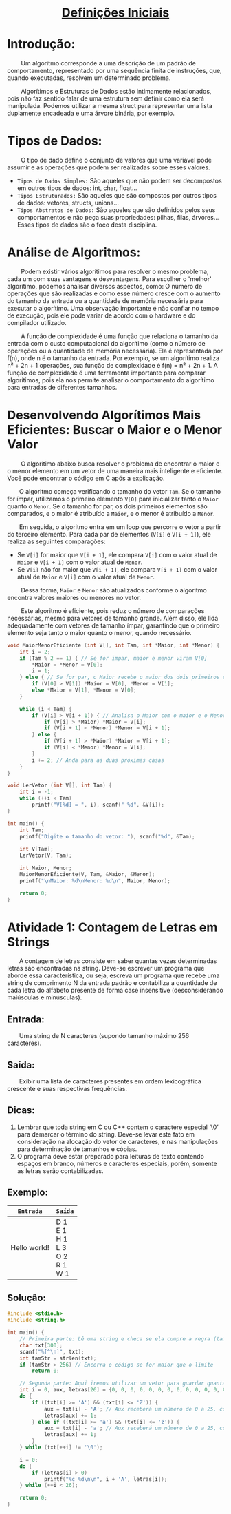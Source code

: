 <h1 align="center" style="text-decoration: underline; font-weight: bold;"> Definições Iniciais </h1>

# Introdução:
&emsp;&emsp; Um algoritmo corresponde a uma descrição de um padrão de comportamento, representado por uma sequência finita de instruções, que, quando executadas, resolvem um determinado problema.

&emsp;&emsp; Algorítimos e Estruturas de Dados estão intimamente relacionados, pois não faz sentido falar de uma estrutura sem definir como ela será manipulada. Podemos utilizar a mesma struct para representar uma lista duplamente encadeada e uma árvore binária, por exemplo.


# Tipos de Dados:
&emsp;&emsp; O tipo de dado define o conjunto de valores que uma variável pode assumir e as operações que podem ser realizadas sobre esses valores. 
- `Tipos de Dados Simples:` São aqueles que não podem ser decompostos em outros tipos de dados: int, char, float...
- `Tipos Estruturados:` São aqueles que são compostos por outros tipos de dados: vetores, structs, unions...
- `Tipos Abstratos de Dados:` São aqueles que são definidos pelos seus comportamentos e não peça suas propriedades: pilhas, filas, árvores... Esses tipos de dados são o foco desta disciplina.

# Análise de Algoritmos:
&emsp;&emsp; Podem existir vários algorítimos para resolver o mesmo problema, cada um com suas vantagens e desvantagens. Para escolher o 'melhor' algorítimo, podemos analisar diversos aspectos, como: O número de operações que são realizadas e como esse número cresce com o aumento do tamanho da entrada ou a quantidade de memória necessária para executar o algorítimo. Uma observação importante é não confiar no tempo de execução, pois ele pode variar de acordo com o hardware e do compilador utilizado.

&emsp;&emsp; A função de complexidade é uma função que relaciona o tamanho da entrada com o
custo computacional do algorítimo (como o número de operações ou a quantidade de memória necessária). Ela é representada por f(n), onde n é o tamanho da entrada. Por exemplo, se um algorítimo realiza n² + 2n + 1 operações, sua função de complexidade é f(n) = n² + 2n + 1. A função de complexidade é uma ferramenta importante para comparar algorítimos, pois ela nos permite analisar o comportamento do algorítimo para entradas de diferentes tamanhos.

# Desenvolvendo Algorítimos Mais Eficientes: Buscar o Maior e o Menor Valor
&emsp;&emsp; O algorítimo abaixo busca resolver o problema de encontrar o maior e o menor elemento em um vetor de uma maneira mais inteligente e eficiente. Você pode encontrar o código em C após a explicação.

&emsp;&emsp;O algoritmo começa verificando o tamanho do vetor `Tam`. Se o tamanho for ímpar, utilizamos o primeiro elemento `V[0]` para inicializar tanto o `Maior` quanto o `Menor`. Se o tamanho for par, os dois primeiros elementos são comparados, e o maior é atribuído a `Maior`, e o menor é atribuído a `Menor`.

&emsp;&emsp;Em seguida, o algoritmo entra em um loop que percorre o vetor a partir do terceiro elemento. Para cada par de elementos (`V[i]` e `V[i + 1]`), ele realiza as seguintes comparações:
- Se `V[i]` for maior que `V[i + 1]`, ele compara `V[i]` com o valor atual de `Maior` e `V[i + 1]` com o valor atual de `Menor`.
- Se `V[i]` não for maior que `V[i + 1]`, ele compara `V[i + 1]` com o valor atual de `Maior` e `V[i]` com o valor atual de `Menor`.

&emsp;&emsp; Dessa forma, `Maior` e `Menor` são atualizados conforme o algoritmo encontra valores maiores ou menores no vetor.

&emsp;&emsp; Este algoritmo é eficiente, pois reduz o número de comparações necessárias, mesmo para vetores de tamanho grande. Além disso, ele lida adequadamente com vetores de tamanho ímpar, garantindo que o primeiro elemento seja tanto o maior quanto o menor, quando necessário.

~~~c
void MaiorMenorEficiente (int V[], int Tam, int *Maior, int *Menor) {
	int i = 2;
	if (Tam % 2 == 1) { // Se for impar, maior e menor viram V[0]
		*Maior = *Menor = V[0];
		i = 1;
	} else { // Se for par, o Maior recebe o maior dos dois primeiros e o Menor o menor
		if (V[0] > V[1]) *Maior = V[0], *Menor = V[1];
		else *Maior = V[1], *Menor = V[0];
	}

	while (i < Tam) {
		if (V[i] > V[i + 1]) { // Analisa o Maior com o maior e o Menor com o Menor.
			if (V[i] > *Maior) *Maior = V[i];
			if (V[i + 1] < *Menor) *Menor = V[i + 1];
		} else {
			if (V[i + 1] > *Maior) *Maior = V[i + 1];
			if (V[i] < *Menor) *Menor = V[i];
		}
		i += 2; // Anda para as duas próximas casas
	}
}

void LerVetor (int V[], int Tam) {
	int i = -1;
	while (++i < Tam)
		printf("V[%d] = ", i), scanf(" %d", &V[i]);
}

int main() {
	int Tam;
	printf("Digite o tamanho do vetor: "), scanf("%d", &Tam);
	
	int V[Tam];
	LerVetor(V, Tam);

	int Maior, Menor;
	MaiorMenorEficiente(V, Tam, &Maior, &Menor);
	printf("\nMaior: %d\nMenor: %d\n", Maior, Menor);

	return 0;
}
~~~


# Atividade 1: Contagem de Letras em Strings
&emsp;&emsp;A contagem de letras consiste em saber quantas vezes determinadas letras são encontradas na string. Deve-se escrever um programa que aborde essa característica, ou seja, escreva um programa que recebe uma string de comprimento N da entrada padrão e contabiliza a quantidade de cada letra do alfabeto presente de forma case insensitive (desconsiderando maiúsculas e minúsculas).

## Entrada:
&emsp;&emsp;Uma string de N caracteres (supondo tamanho máximo 256 caracteres).

## Saída:
&emsp;&emsp;Exibir uma lista de caracteres presentes em ordem lexicográfica crescente e suas respectivas frequências.

## Dicas:
1. Lembrar que toda string em C ou C++ contem o caractere especial ‘\0’ para demarcar o término do string. Deve-se levar este fato em consideração na alocação do vetor de caracteres, e nas manipulações para determinação de tamanhos e cópias.
2. O programa deve estar preparado para leituras de texto contendo espaços em branco, números e caracteres especiais, porém, somente as letras serão contabilizadas.

## Exemplo:
| `Entrada`    | `Saída`                                             |
| ------------ | --------------------------------------------------- |
| Hello world! | D 1<br> E 1<br> H 1<br> L 3<br> O 2<br> R 1<br> W 1 |


## Solução: 
~~~c
#include <stdio.h>
#include <string.h>

int main() {
	// Primeira parte: Lê uma string e checa se ela cumpre a regra (tamanho < 256)
	char txt[300];
	scanf("%[^\n]", txt);
	int tamStr = strlen(txt);
	if (tamStr > 256) // Encerra o código se for maior que o limite
		return 0;

	// Segunda parte: Aqui iremos utilizar um vetor para guardar quantas ocorrências de cada letra (Pensando no que vimos em aula, dediquei um tempo para otimizar o algoritmo. Tive a ideia de usar o número da letra em ASCII para atribuir a posição no vetor. Isso faz que em vez de fazer 25 comparações no pior caso, faremos no máximo 2 comparações)
	int i = 0, aux, letras[26] = {0, 0, 0, 0, 0, 0, 0, 0, 0, 0, 0, 0, 0, 0, 0, 0, 0, 0, 0, 0, 0, 0, 0, 0, 0, 0};
	do {
		if ((txt[i] >= 'A') && (txt[i] <= 'Z')) {
			aux = txt[i] - 'A'; // Aux receberá um número de 0 a 25, correspondente a letra(ex: A = 0, B = 1 ... Z = 25)
			letras[aux] += 1;
		} else if ((txt[i] >= 'a') && (txt[i] <= 'z')) {
			aux = txt[i] - 'a'; // Aux receberá um número de 0 a 25, correspondente a letra(ex: a = 0, b = 1 ... z = 25)
			letras[aux] += 1;
		}
	} while (txt[++i] != '\0');

	i = 0;
	do {
		if (letras[i] > 0)
			printf("%c %d\n\n", i + 'A', letras[i]);
	} while (++i < 26);

	return 0;
}
~~~